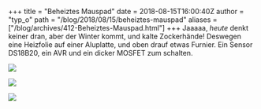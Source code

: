 +++
title = "Beheiztes Mauspad"
date = 2018-08-15T16:00:40Z
author = "typ_o"
path = "/blog/2018/08/15/beheiztes-mauspad"
aliases = ["/blog/archives/412-Beheiztes-Mauspad.html"]
+++
Jaaaaa, *heute* denkt keiner dran, aber der Winter kommt, und kalte
Zockerhände! Deswegen eine Heizfolie auf einer Aluplatte, und oben
drauf etwas Furnier. Ein Sensor DS18B20, ein AVR und ein dicker MOSFET
zum schalten.

[![](/media/20180815_153946.serendipityThumb.jpg)](/media/20180815_153946.jpg)

[![](/media/maus2.serendipityThumb.jpg)](/media/maus2.jpg)

[![](/media/maus1.serendipityThumb.jpg)](/media/maus1.jpg)
